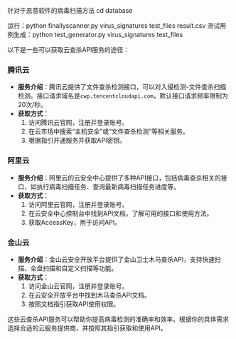针对于恶意软件的病毒扫描方法
cd database

运行：python finallyscanner.py virus_signatures test_files result.csv
测试用例生成：python test_generator.py virus_signatures test_files


以下是一些可以获取云查杀API服务的途径：

### 腾讯云
- **服务介绍**：腾讯云提供了文件查杀检测接口，可以对入侵检测-文件查杀扫描检测。接口请求域名是`cwp.tencentcloudapi.com`，默认接口请求频率限制为20次/秒。
- **获取方式**：
    1. 访问腾讯云官网，注册并登录账号。
    2. 在云市场中搜索“主机安全”或“文件查杀检测”等相关服务。
    3. 根据指引开通服务并获取API密钥。

### 阿里云
- **服务介绍**：阿里云的云安全中心提供了多种API接口，包括病毒查杀相关的接口，如执行病毒扫描任务、查询最新病毒扫描任务进度等。
- **获取方式**：
    1. 访问阿里云官网，注册并登录账号。
    2. 在云安全中心控制台中找到API文档，了解可用的接口和使用方法。
    3. 获取AccessKey，用于访问API。

### 金山云
- **服务介绍**：金山云安全开放平台提供了金山卫士木马查杀API，支持快速扫描、全盘扫描和自定义扫描等功能。
- **获取方式**：
    1. 访问金山云官网，注册并登录账号。
    2. 在云安全开放平台中找到木马查杀API文档。
    3. 按照文档指引获取API使用权限。

这些云查杀API服务可以帮助你提高病毒检测的准确率和效率。根据你的具体需求选择合适的云服务提供商，并按照其指引获取和使用API。